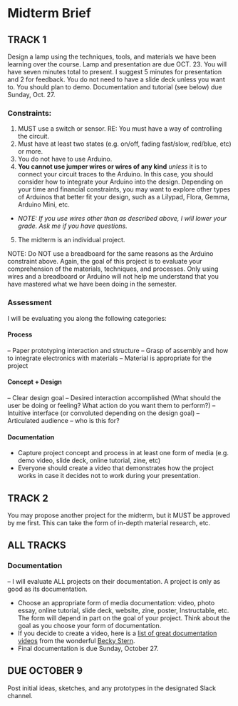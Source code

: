 # Midterm Brief

## TRACK 1
Design a lamp using the techniques, tools, and materials we have been learning over the course. Lamp and presentation are due OCT. 23. You will have seven minutes total to present. I suggest 5 minutes for presentation and 2 for feedback. You do not need to have a slide deck unless you want to. You should plan to demo. Documentation and tutorial (see below) due Sunday, Oct. 27.

### Constraints:
1) MUST use a switch or sensor. RE: You must have a way of controlling the circuit.
2) Must have at least two states (e.g. on/off, fading fast/slow, red/blue, etc) or more.
3) You do not have to use Arduino.
4) **You cannot use jumper wires or wires of any kind** *unless* it is to connect your circuit traces to the Arduino. In this case, you should consider how to integrate your Arduino into the design. Depending on your time and financial constraints, you may want to explore other types of Arduinos that better fit your design, such as a Lilypad, Flora, Gemma, Arduino Mini, etc.
  - *NOTE: If you use wires other than as described above, I will lower your grade. Ask me if you have questions.*
5) The midterm is an individual project.

NOTE: Do NOT use a breadboard for the same reasons as the Arduino constraint above. Again, the goal of this project is to evaluate your comprehension of the materials, techniques, and processes. Only using wires and a breadboard or Arduino will not help me understand that you have mastered what we have been doing in the semester.

### Assessment
I will be evaluating you along the following categories:
#### Process
– Paper prototyping interaction and structure
– Grasp of assembly and how to integrate electronics with materials
– Material is appropriate for the project

#### Concept + Design
– Clear design goal
– Desired interaction accomplished (What should the user be doing or feeling? What action do you want them to perform?)
– Intuitive interface (or convoluted depending on the design goal)
– Articulated audience – who is this for?

#### Documentation
- Capture project concept and process in at least one form of media (e.g. demo video, slide deck, online tutorial, zine, etc) 
- Everyone should create a video that demonstrates how the project works in case it decides not to work during your presentation.

## TRACK 2
You may propose another project for the midterm, but it MUST be approved by me first. This can take the form of in-depth material research, etc.

## ALL TRACKS
### Documentation
– I will evaluate ALL projects on their documentation. A project is only as good as its documentation. 
- Choose an appropriate form of media documentation: video, photo essay, online tutorial, slide deck, website, zine, poster, Instructable, etc. The form will depend in part on the goal of your project. Think about the goal as you choose your form of documentation. 
- If you decide to create a video, here is a [list of great documentation videos](https://www.youtube.com/playlist?list=PLxW5bBHPfdBwY0xRp5m8oti-rdyZfTJRD) from the wonderful [Becky Stern](https://beckystern.com/).
- Final documentation is due Sunday, October 27.


## DUE OCTOBER 9
Post initial ideas, sketches, and any prototypes in the designated Slack channel.
